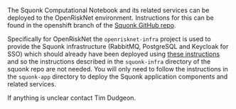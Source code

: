 The Squonk Computational Notebook and its related services can be deployed to the OpenRiskNet environment.
Instructions for this can be found in the openshift branch of the 
[Squonk GitHub repo](https://github.com/InformaticsMatters/squonk/tree/openshift/openshift/templates).

Specifically for OpenRiskNet the `openrisknet-infra` project is used to provide the Squonk infrastructure (RabbitMQ, 
PostgreSQL and Keycloak for SSO) which should already have been deployed using 
[these instructions](../openrisknet-infra) and so the instructions described in the `squonk-infra` directory of the squonk 
repo are not needed. You will only need to follow the instructions in the `squonk-app` directory to deploy the Squonk
application components and related services.

If anything is unclear contact Tim Dudgeon.